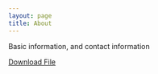 ```yaml
---
layout: page
title: About
---
```


Basic information, and contact information

<a href="dltest.txt">Download File</a>
